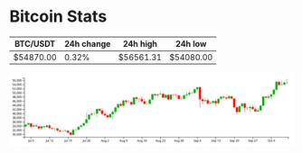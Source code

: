 # Bitcoin Stats

BTC/USDT|24h change|24h high|24h low|
|---|---|---|---|
|$54870.00|0.32%|$56561.31|$54080.00|

<img src="./chart.svg">
